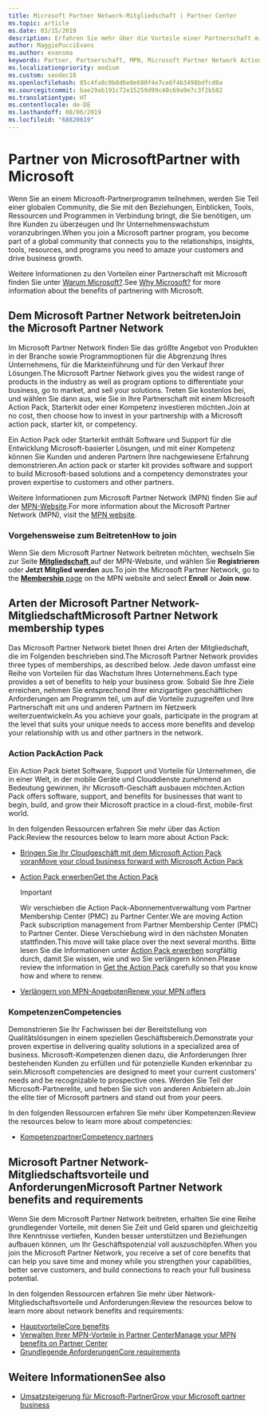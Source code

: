 ```yaml
---
title: Microsoft Partner Network-Mitgliedschaft | Partner Center
ms.topic: article
ms.date: 03/15/2019
description: Erfahren Sie mehr über die Vorteile einer Partnerschaft mit Microsoft. Im Microsoft Partner Network finden Sie das größte Angebot von Produkten in der Branche sowie Programmoptionen für die Abgrenzung Ihres Unternehmens, für die Markteinführung und für den Verkauf Ihrer Lösungen.
author: MaggiePucciEvans
ms.author: evansma
keywords: Partner, Partnerschaft, MPN, Microsoft Partner Network Action Pack, MAPS, Aktion Pack-Abonnement, Vorteile, MPN-Vorteile, Mitgliedschaft, Silver, Gold, Kompetenzen
ms.localizationpriority: medium
ms.custom: seodec18
ms.openlocfilehash: 85c4fa8c0b8d6e0e680f4e7ce6f4b3498bdfcd0a
ms.sourcegitcommit: bae29ab191c72e15259d99c40c69a9e7c3f2b502
ms.translationtype: HT
ms.contentlocale: de-DE
ms.lasthandoff: 08/06/2019
ms.locfileid: "68820619"
---
```

# <a name="partner-with-microsoft"></a><span data-ttu-id="a28c2-105">Partner von Microsoft</span><span class="sxs-lookup"><span data-stu-id="a28c2-105">Partner with Microsoft</span></span>

<span data-ttu-id="a28c2-106">Wenn Sie an einem Microsoft-Partnerprogramm teilnehmen, werden Sie Teil einer globalen Community, die Sie mit den Beziehungen, Einblicken, Tools, Ressourcen und Programmen in Verbindung bringt, die Sie benötigen, um Ihre Kunden zu überzeugen und Ihr Unternehmenswachstum voranzubringen.</span><span class="sxs-lookup"><span data-stu-id="a28c2-106">When you join a Microsoft partner program, you become part of a global community that connects you to the relationships, insights, tools, resources, and programs you need to amaze your customers and drive business growth.</span></span>

<span data-ttu-id="a28c2-107">Weitere Informationen zu den Vorteilen einer Partnerschaft mit Microsoft finden Sie unter [Warum Microsoft?](https://partner.microsoft.com/business-opportunities/why-microsoft).</span><span class="sxs-lookup"><span data-stu-id="a28c2-107">See [Why Microsoft?](https://partner.microsoft.com/business-opportunities/why-microsoft) for more information about the benefits of partnering with Microsoft.</span></span> 

## <a name="join-the-microsoft-partner-network"></a><span data-ttu-id="a28c2-108">Dem Microsoft Partner Network beitreten</span><span class="sxs-lookup"><span data-stu-id="a28c2-108">Join the Microsoft Partner Network</span></span>

<!-- 12/5/18 The content below was copied and pasted directly from the Membership page of the MPN site (https://partner.microsoft.com/membership)-->

<span data-ttu-id="a28c2-109">Im Microsoft Partner Network finden Sie das größte Angebot von Produkten in der Branche sowie Programmoptionen für die Abgrenzung Ihres Unternehmens, für die Markteinführung und für den Verkauf Ihrer Lösungen.</span><span class="sxs-lookup"><span data-stu-id="a28c2-109">The Microsoft Partner Network gives you the widest range of products in the industry as well as program options to differentiate your business, go to market, and sell your solutions.</span></span> <span data-ttu-id="a28c2-110">Treten Sie kostenlos bei, und wählen Sie dann aus, wie Sie in Ihre Partnerschaft mit einem Microsoft Action Pack, Starterkit oder einer Kompetenz investieren möchten.</span><span class="sxs-lookup"><span data-stu-id="a28c2-110">Join at no cost, then choose how to invest in your partnership with a Microsoft action pack, starter kit, or competency.</span></span>

<span data-ttu-id="a28c2-111">Ein Action Pack oder Starterkit enthält Software und Support für die Entwicklung Microsoft-basierter Lösungen, und mit einer Kompetenz können Sie Kunden und anderen Partnern Ihre nachgewiesene Erfahrung demonstrieren.</span><span class="sxs-lookup"><span data-stu-id="a28c2-111">An action pack or starter kit provides software and support to build Microsoft-based solutions and a competency demonstrates your proven expertise to customers and other partners.</span></span>

<span data-ttu-id="a28c2-112">Weitere Informationen zum Microsoft Partner Network (MPN) finden Sie auf der [MPN-Website](https://partner.microsoft.com/commercial).</span><span class="sxs-lookup"><span data-stu-id="a28c2-112">For more information about the Microsoft Partner Network (MPN), visit the [MPN website](https://partner.microsoft.com/commercial).</span></span>

### <a name="how-to-join"></a><span data-ttu-id="a28c2-113">Vorgehensweise zum Beitreten</span><span class="sxs-lookup"><span data-stu-id="a28c2-113">How to join</span></span>

<span data-ttu-id="a28c2-114">Wenn Sie dem Microsoft Partner Network beitreten möchten, wechseln Sie zur Seite [ **Mitgliedschaft** ](https://partner.microsoft.com/membership) auf der MPN-Website, und wählen Sie **Registrieren** oder **Jetzt Mitglied werden** aus.</span><span class="sxs-lookup"><span data-stu-id="a28c2-114">To join the Microsoft Partner Network, go to the [**Membership** page](https://partner.microsoft.com/membership) on the MPN website and select **Enroll** or **Join now**.</span></span>

## <a name="microsoft-partner-network-membership-types"></a><span data-ttu-id="a28c2-115">Arten der Microsoft Partner Network-Mitgliedschaft</span><span class="sxs-lookup"><span data-stu-id="a28c2-115">Microsoft Partner Network membership types</span></span>

<!-- 12/5/18 The content below was copied and pasted directly from the Membership pages of the MPN site (https://partner.microsoft.com/membership)-->

<span data-ttu-id="a28c2-116">Das Microsoft Partner Network bietet Ihnen drei Arten der Mitgliedschaft, die im Folgenden beschrieben sind.</span><span class="sxs-lookup"><span data-stu-id="a28c2-116">The Microsoft Partner Network provides three types of memberships, as described below.</span></span> <span data-ttu-id="a28c2-117">Jede davon umfasst eine Reihe von Vorteilen für das Wachstum Ihres Unternehmens.</span><span class="sxs-lookup"><span data-stu-id="a28c2-117">Each type provides a set of benefits to help your business grow.</span></span> <span data-ttu-id="a28c2-118">Sobald Sie Ihre Ziele erreichen, nehmen Sie entsprechend Ihrer einzigartigen geschäftlichen Anforderungen am Programm teil, um auf die Vorteile zuzugreifen und Ihre Partnerschaft mit uns und anderen Partnern im Netzwerk weiterzuentwickeln.</span><span class="sxs-lookup"><span data-stu-id="a28c2-118">As you achieve your goals, participate in the program at the level that suits your unique needs to access more benefits and develop your relationship with us and other partners in the network.</span></span>

### <a name="action-pack"></a><span data-ttu-id="a28c2-119">Action Pack</span><span class="sxs-lookup"><span data-stu-id="a28c2-119">Action Pack</span></span>

<span data-ttu-id="a28c2-120">Ein Action Pack bietet Software, Support und Vorteile für Unternehmen, die in einer Welt, in der mobile Geräte und Clouddienste zunehmend an Bedeutung gewinnen, ihr Microsoft-Geschäft ausbauen möchten.</span><span class="sxs-lookup"><span data-stu-id="a28c2-120">Action Pack offers software, support, and benefits for businesses that want to begin, build, and grow their Microsoft practice in a cloud-first, mobile-first world.</span></span> 

<span data-ttu-id="a28c2-121">In den folgenden Ressourcen erfahren Sie mehr über das Action Pack:</span><span class="sxs-lookup"><span data-stu-id="a28c2-121">Review the resources below to learn more about Action Pack:</span></span>

- [<span data-ttu-id="a28c2-122">Bringen Sie Ihr Cloudgeschäft mit dem Microsoft Action Pack voran</span><span class="sxs-lookup"><span data-stu-id="a28c2-122">Move your cloud business forward with Microsoft Action Pack</span></span>](https://partner.microsoft.com/membership/action-pack)
- [<span data-ttu-id="a28c2-123">Action Pack erwerben</span><span class="sxs-lookup"><span data-stu-id="a28c2-123">Get the Action Pack</span></span>](mpn-get-action-pack.md)
  
    >[!IMPORTANT]
    ><span data-ttu-id="a28c2-124">Wir verschieben die Action Pack-Abonnementverwaltung vom Partner Membership Center (PMC) zu Partner Center.</span><span class="sxs-lookup"><span data-stu-id="a28c2-124">We are moving Action Pack subscription management from Partner Membership Center (PMC) to Partner Center.</span></span> <span data-ttu-id="a28c2-125">Diese Verschiebung wird in den nächsten Monaten stattfinden.</span><span class="sxs-lookup"><span data-stu-id="a28c2-125">This move will take place over the next several months.</span></span> <span data-ttu-id="a28c2-126">Bitte lesen Sie die Informationen unter [Action Pack erwerben](mpn-get-action-pack.md) sorgfältig durch, damit Sie wissen, wie und wo Sie verlängern können.</span><span class="sxs-lookup"><span data-stu-id="a28c2-126">Please review the information in [Get the Action Pack](mpn-get-action-pack.md) carefully so that you know how and where to renew.</span></span>  

- [<span data-ttu-id="a28c2-127">Verlängern von MPN-Angeboten</span><span class="sxs-lookup"><span data-stu-id="a28c2-127">Renew your MPN offers</span></span>](renew-mpn-offers.md)

### <a name="competencies"></a><span data-ttu-id="a28c2-128">Kompetenzen</span><span class="sxs-lookup"><span data-stu-id="a28c2-128">Competencies</span></span>

<span data-ttu-id="a28c2-129">Demonstrieren Sie Ihr Fachwissen bei der Bereitstellung von Qualitätslösungen in einem speziellen Geschäftsbereich.</span><span class="sxs-lookup"><span data-stu-id="a28c2-129">Demonstrate your proven expertise in delivering quality solutions in a specialized area of business.</span></span> <span data-ttu-id="a28c2-130">Microsoft-Kompetenzen dienen dazu, die Anforderungen Ihrer bestehenden Kunden zu erfüllen und für potenzielle Kunden erkennbar zu sein.</span><span class="sxs-lookup"><span data-stu-id="a28c2-130">Microsoft competencies are designed to meet your current customers’ needs and be recognizable to prospective ones.</span></span> <span data-ttu-id="a28c2-131">Werden Sie Teil der Microsoft-Partnerelite, und heben Sie sich von anderen Anbietern ab.</span><span class="sxs-lookup"><span data-stu-id="a28c2-131">Join the elite tier of Microsoft partners and stand out from your peers.</span></span>

<span data-ttu-id="a28c2-132">In den folgenden Ressourcen erfahren Sie mehr über Kompetenzen:</span><span class="sxs-lookup"><span data-stu-id="a28c2-132">Review the resources below to learn more about competencies:</span></span>

- [<span data-ttu-id="a28c2-133">Kompetenzpartner</span><span class="sxs-lookup"><span data-stu-id="a28c2-133">Competency partners</span></span>](https://partner.microsoft.com/membership/competencies)

## <a name="microsoft-partner-network-benefits-and-requirements"></a><span data-ttu-id="a28c2-134">Microsoft Partner Network-Mitgliedschaftsvorteile und Anforderungen</span><span class="sxs-lookup"><span data-stu-id="a28c2-134">Microsoft Partner Network benefits and requirements</span></span>

<span data-ttu-id="a28c2-135">Wenn Sie dem Microsoft Partner Network beitreten, erhalten Sie eine Reihe grundlegender Vorteile, mit denen Sie Zeit und Geld sparen und gleichzeitig Ihre Kenntnisse vertiefen, Kunden besser unterstützen und Beziehungen aufbauen können, um Ihr Geschäftspotenzial voll auszuschöpfen.</span><span class="sxs-lookup"><span data-stu-id="a28c2-135">When you join the Microsoft Partner Network, you receive a set of core benefits that can help you save time and money while you strengthen your capabilities, better serve customers, and build connections to reach your full business potential.</span></span>

<span data-ttu-id="a28c2-136">In den folgenden Ressourcen erfahren Sie mehr über Network-Mitgliedschaftsvorteile und Anforderungen:</span><span class="sxs-lookup"><span data-stu-id="a28c2-136">Review the resources below to learn more about network benefits and requirements:</span></span>

- [<span data-ttu-id="a28c2-137">Hauptvorteile</span><span class="sxs-lookup"><span data-stu-id="a28c2-137">Core benefits</span></span>](https://partner.microsoft.com/membership/core-benefits#simple-tab-content-1)
- [<span data-ttu-id="a28c2-138">Verwalten Ihrer MPN-Vorteile in Partner Center</span><span class="sxs-lookup"><span data-stu-id="a28c2-138">Manage your MPN benefits on Partner Center</span></span>](manage-your-partner-network-benefits.md)
- [<span data-ttu-id="a28c2-139">Grundlegende Anforderungen</span><span class="sxs-lookup"><span data-stu-id="a28c2-139">Core requirements</span></span>](https://partner.microsoft.com/membership/core-benefits#simple-tab-content-2)

## <a name="see-also"></a><span data-ttu-id="a28c2-140">Weitere Informationen</span><span class="sxs-lookup"><span data-stu-id="a28c2-140">See also</span></span>
- [<span data-ttu-id="a28c2-141">Umsatzsteigerung für Microsoft-Partner</span><span class="sxs-lookup"><span data-stu-id="a28c2-141">Grow your Microsoft partner business</span></span>](grow-your-business.md)
